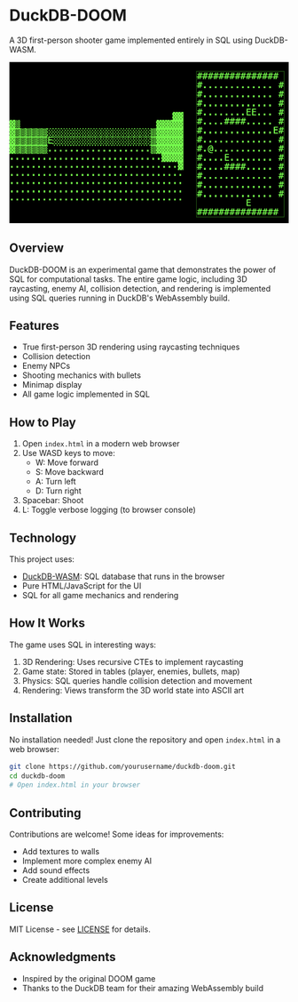 # DuckDB-DOOM

A 3D first-person shooter game implemented entirely in SQL using DuckDB-WASM.

![DuckDB-DOOM Screenshot](docs/screenshot.png)

## Overview

DuckDB-DOOM is an experimental game that demonstrates the power of SQL for computational tasks. The entire game logic, including 3D raycasting, enemy AI, collision detection, and rendering is implemented using SQL queries running in DuckDB's WebAssembly build.

## Features

- True first-person 3D rendering using raycasting techniques
- Collision detection
- Enemy NPCs
- Shooting mechanics with bullets
- Minimap display
- All game logic implemented in SQL

## How to Play

1. Open `index.html` in a modern web browser
2. Use WASD keys to move:
   - W: Move forward
   - S: Move backward 
   - A: Turn left
   - D: Turn right
3. Spacebar: Shoot
4. L: Toggle verbose logging (to browser console)

## Technology

This project uses:
- [DuckDB-WASM](https://github.com/duckdb/duckdb-wasm): SQL database that runs in the browser
- Pure HTML/JavaScript for the UI
- SQL for all game mechanics and rendering

## How It Works

The game uses SQL in interesting ways:

1. 3D Rendering: Uses recursive CTEs to implement raycasting
2. Game state: Stored in tables (player, enemies, bullets, map)
3. Physics: SQL queries handle collision detection and movement
4. Rendering: Views transform the 3D world state into ASCII art

## Installation

No installation needed! Just clone the repository and open `index.html` in a web browser:

```bash
git clone https://github.com/yourusername/duckdb-doom.git
cd duckdb-doom
# Open index.html in your browser
```

## Contributing

Contributions are welcome! Some ideas for improvements:

- Add textures to walls
- Implement more complex enemy AI
- Add sound effects
- Create additional levels

## License

MIT License - see [LICENSE](LICENSE) for details.

## Acknowledgments

- Inspired by the original DOOM game
- Thanks to the DuckDB team for their amazing WebAssembly build
